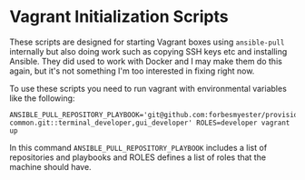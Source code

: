 # Vagrant Initialization Scripts

These scripts are designed for starting Vagrant boxes using `ansible-pull` internally but also doing work such as copying SSH keys etc and installing Ansible. They did used to work with Docker and I may make them do this again, but it's not something I'm too interested in fixing right now.

To use these scripts you need to run vagrant with environmental variables like the following:

    ANSIBLE_PULL_REPOSITORY_PLAYBOOK='git@github.com:forbesmyester/provisioning-common.git::terminal_developer,gui_developer' ROLES=developer vagrant up

In this command `ANSIBLE_PULL_REPOSITORY_PLAYBOOK` includes a list of repositories and playbooks and ROLES defines a list of roles that the machine should have.

